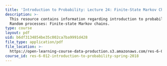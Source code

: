 ```yaml
---
title: 'Introduction to Probability: Lecture 24: Finite-State Markov Chains'
description: >-
  This resource contains information regarding introduction to probability:
  Random processes: Finite-state Markov chains.
type: course
layout: pdf
uid: b6df3134854be35c002ca7ba9991d428
file_type: application/pdf
file_location: >-
  https://open-learning-course-data-production.s3.amazonaws.com/res-6-012-introduction-to-probability-spring-2018/b6df3134854be35c002ca7ba9991d428_MITRES_6_012S18_L24AS.pdf
course_id: res-6-012-introduction-to-probability-spring-2018
---
```

